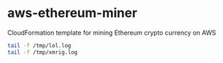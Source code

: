 # aws-ethereum-miner

CloudFormation template for mining Ethereum crypto currency on AWS

```bash
tail -f /tmp/lol.log
tail -f /tmp/xmrig.log
```
